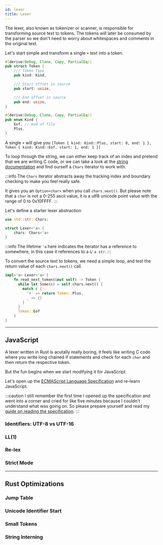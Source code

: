 ```yaml
---
id: lexer
title: Lexer
---
```


The lexer, also known as tokenizer or scanner, is responsible for transforming source text to tokens.
The tokens will later be consumed by the parser so we don't need to worry about whitespaces and comments in the original text.

Let's start simple and transform a single `+` text into a token.

```rust
#[derive(Debug, Clone, Copy, PartialEq)]
pub struct Token {
    /// Token Type
    pub kind: Kind,

    /// Start offset in source
    pub start: usize,

    /// End offset in source
    pub end: usize,
}

#[derive(Debug, Clone, Copy, PartialEq)]
pub enum Kind {
    Eof, // end of file
    Plus,
}
```

A single `+` will give you `[Token { kind: Kind::Plus, start: 0, end: 1 }, Token { kind: Kind::Eof, start: 1, end: 1 }]`

To loop through the string, we can either keep track of an index and pretend that we are writing C code,
or we can take a look at the [string documentation](https://doc.rust-lang.org/std/primitive.str.html#) and find ourself a `Chars` iterator to work with.

:::info
The `Chars` iterator abstracts away the tracking index and boundary checking to make you feel really safe.

It gives you an `Option<char>` when you call `chars.next()`.
But please note that a `char` is not a 0-255 ascii value,
it is a utf8 unicode point value with the range of 0 to 0x10FFFF.
:::

Let's define a starter lexer abstraction

```rust
use std::str::Chars;

struct Lexer<'a> {
    chars: Chars<'a>
}
```

:::info
The lifetime `'a` here indicates the iterator has a reference to somewhere, in this case it references to a `&'a str`.
:::

To convert the source text to tokens, we need a simple loop, and test the return value of each `chars.next()` call.

```rust
impl<'a> Lexer<'a> {
    fn read_next_token(&mut self) -> Token {
      while let Some(c) = self.chars.next() {
        match c {
          '+' => return Token::Plus,
          _ => {}
        }
      }
      Token::Eof
    }
}
```

---

## JavaScript

A lexer written in Rust is acutally really boring, it feels like writing C code
where you write long chained if statements and check for each `char` and then return the respective token.

But the fun begins when we start modifying it for JavaScript.

Let's open up the [ECMAScript Language Specification](https://tc39.es/ecma262/) and re-learn JavaScript.

:::caution
I still remember the first time I opened up the specification and went into a corner
and cried for like five minutes because I couldn't understand what was going on.
So please prepare yourself and read my [guide on reading the specification](/blog/ecma-spec).
:::


### Identifiers: UTF-8 vs UTF-16

### LL(1)

### Re-lex

### Strict Mode

---

## Rust Optimizations

### Jump Table

### Unicode Identifier Start

### Small Tokens

### String Interning
